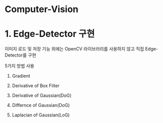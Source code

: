 # Computer-Vision

# 1. Edge-Detector 구현

이미지 로드 및 저장 기능 외에는 OpenCV 라이브러리를 사용하지 않고 직접 Edge-Detector를 구현

5가지 방법 사용

1) Gradient    


2) Derivative of Box Filter       


3) Derivative of Gaussian(DoG)      


4) Differnce of Gaussian(DoG)     


5) Laplacian of Gaussian(LoG)
